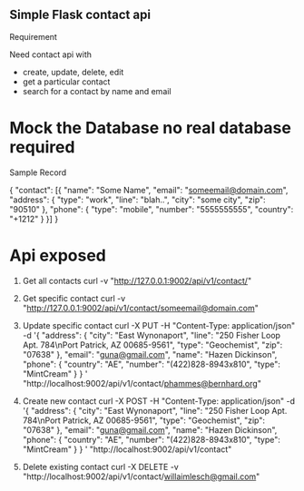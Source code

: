 Simple Flask contact api
-------------------------
Requirement

Need contact api with 
 - create, update, delete, edit
 - get a particular contact
 - search for a contact by name and email

# Mock the Database no real database required

Sample Record

{
	"contact": [{
		"name": "Some Name",
		"email": "someemail@domain.com",
		"address": {
			"type": "work",
			"line": "blah..",
			"city": "some city",
			"zip": "90510"
		},
		"phone": {
			"type": "mobile",
			"number": "5555555555",
			"country": "+1212"
		}
	}]
}
 
# Api exposed

1. Get all contacts
   curl -v "http://127.0.0.1:9002/api/v1/contact/"

2. Get specific contact
   curl -v "http://127.0.0.1:9002/api/v1/contact/someemail@domain.com"

3. Update specific contact
   curl -X PUT -H "Content-Type: application/json" -d '{
       "address": {
         "city": "East Wynonaport", 
         "line": "250 Fisher Loop Apt. 784\nPort Patrick, AZ 00685-9561", 
         "type": "Geochemist", 
         "zip": "07638"
       }, 
       "email": "guna@gmail.com", 
       "name": "Hazen Dickinson", 
       "phone": {
         "country": "AE", 
         "number": "(422)828-8943x810", 
         "type": "MintCream"
       }
    }
   ' "http://localhost:9002/api/v1/contact/phammes@bernhard.org"

4. Create new contact
   curl -X POST -H "Content-Type: application/json" -d '{
    "address": {
      "city": "East Wynonaport", 
      "line": "250 Fisher Loop Apt. 784\nPort Patrick, AZ 00685-9561", 
      "type": "Geochemist", 
      "zip": "07638"
    }, 
    "email": "guna@gmail.com", 
    "name": "Hazen Dickinson", 
    "phone": {
      "country": "AE", 
      "number": "(422)828-8943x810", 
      "type": "MintCream"
    }
 }
' "http://localhost:9002/api/v1/contact"


5. Delete existing contact
   curl -X DELETE -v "http://localhost:9002/api/v1/contact/willaimlesch@gmail.com" 

